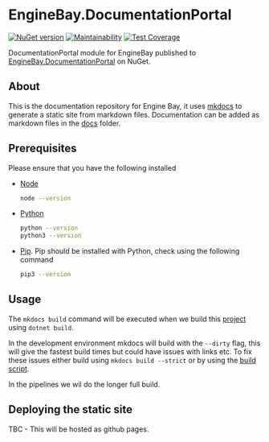 # EngineBay.DocumentationPortal

[![NuGet version](https://badge.fury.io/nu/EngineBay.DocumentationPortal.svg)](https://badge.fury.io/nu/EngineBay.DocumentationPortal)
[![Maintainability](https://api.codeclimate.com/v1/badges/1b17960d6d125f22eff5/maintainability)](https://codeclimate.com/github/engine-bay/documentation-portal/maintainability)
[![Test Coverage](https://api.codeclimate.com/v1/badges/1b17960d6d125f22eff5/test_coverage)](https://codeclimate.com/github/engine-bay/documentation-portal/test_coverage)

DocumentationPortal module for EngineBay published to [EngineBay.DocumentationPortal](https://www.nuget.org/packages/EngineBay.DocumentationPortal/) on NuGet.

## About

This is the documentation repository for Engine Bay, it uses [mkdocs](https://github.com/mkdocs/mkdocs) to generate a static site from markdown files. Documentation can be added as markdown files in the [docs](./EngineBay.DocumentationPortal/DocumentationPortal/docs/) folder.

## Prerequisites

Please ensure that you have the following installed

- [Node](https://nodejs.org/)
    ```bash
    node --version
    ```
- [Python](https://www.python.org/)
    ```bash
    python --version
    python3 --version
    ```
- [Pip](https://pip.pypa.io/en/stable/installation/). Pip should be installed with Python, check using the following command
    ```bash
    pip3 --version
    ```

## Usage

The `mkdocs build` command will be executed when we build this [project](./EngineBay.DocumentationPortal/EngineBay.DocumentationPortal.csproj) using `dotnet build`.

In the development environment mkdocs will build with the `--dirty` flag, this will give the fastest build times but could have issues with links etc. To fix these issues either build using `mkdocs build --strict` or by using the [build script](./EngineBay.DocumentationPortal/generate-docs.sh).

In the pipelines we wil do the longer full build.

## Deploying the static site

TBC - This will be hosted as github pages.